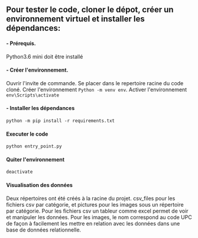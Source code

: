 ## Pour tester le code, cloner le dépot, créer un environnement virtuel et installer les dépendances:

#### - Prérequis.

Python3.6 mini doit être installé

#### - Créer l'environnement.

Ouvrir l'invite de commande.
Se placer dans le repertoire racine du code cloné.
Créer l'environnement `Python -m venv env`.
Activer l'environnement `env\Scripts\activate`

#### - Installer les dépendances

`python -m pip install -r requirements.txt`

#### Executer le code

`python entry_point.py`

#### Quiter l'environnement

`deactivate`

#### Visualisation des données

Deux répertoires ont été créés à la racine du projet.
csv_files pour les fichiers csv par catégorie, et pictures pour les images sous un répertoire par catégorie.
Pour les fichiers csv un tableur comme excel permet de voir et manipuler les données.
Pour les images, le nom correspond au code UPC de façon à facilement les mettre en relation avec les données dans une base de données relationnelle.
